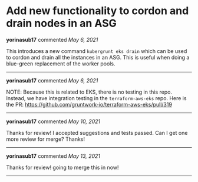 # Add new functionality to cordon and drain nodes in an ASG

**yorinasub17** commented *May 6, 2021*

This introduces a new command `kubergrunt eks drain` which can be used to cordon and drain all the instances in an ASG. This is useful when doing a blue-green replacement of the worker pools.
<br />
***


**yorinasub17** commented *May 6, 2021*

NOTE: Because this is related to EKS, there is no testing in this repo. Instead, we have integration testing in the `terraform-aws-eks` repo. Here is the PR: https://github.com/gruntwork-io/terraform-aws-eks/pull/319
***

**yorinasub17** commented *May 10, 2021*

Thanks for review! I accepted suggestions and tests passed. Can I get one more review for merge? Thanks!
***

**yorinasub17** commented *May 13, 2021*

Thanks for review! going to merge this in now!
***

